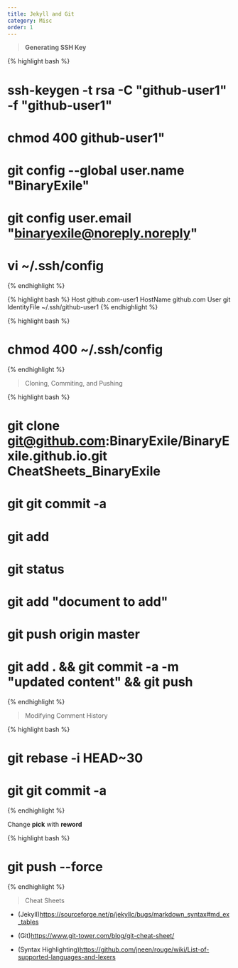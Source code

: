 ```yaml
---
title: Jekyll and Git 
category: Misc
order: 1
---
```

> <b> Generating SSH Key </b>

{% highlight bash %}
# ssh-keygen -t rsa -C "github-user1" -f "github-user1"
# chmod 400 github-user1"
# git config --global user.name "BinaryExile"
# git config user.email "binaryexile@noreply.noreply"
# vi ~/.ssh/config
{% endhighlight %}

{% highlight bash %}
Host github.com-user1
    HostName github.com
    User git
    IdentityFile ~/.ssh/github-user1
{% endhighlight %}

{% highlight bash %}
# chmod 400 ~/.ssh/config
{% endhighlight %}

>Cloning, Commiting, and Pushing

{% highlight bash %}
# git clone git@github.com:BinaryExile/BinaryExile.github.io.git CheatSheets_BinaryExile
# git git commit -a
# git add 
# git status
# git add "document to add" 
# git push origin master
# git add . && git commit -a -m "updated content" && git push
{% endhighlight %}

>Modifying Comment History

{% highlight bash %}
# git rebase -i HEAD~30
# git git commit -a
{% endhighlight %}

Change **pick** with **reword** 

{% highlight bash %}
# git push --force 
{% endhighlight %}

> Cheat Sheets

* (Jekyll)<https://sourceforge.net/p/jekyllc/bugs/markdown_syntax#md_ex_tables>

* (Git)<https://www.git-tower.com/blog/git-cheat-sheet/>

* (Syntax Highlighting)<https://github.com/jneen/rouge/wiki/List-of-supported-languages-and-lexers>
